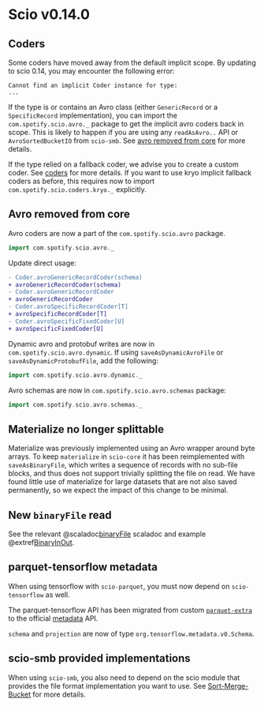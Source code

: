 # Scio v0.14.0

## Coders

Some coders have moved away from the default implicit scope. By updating to scio 0.14, you may encounter the following
error:

```
Cannot find an implicit Coder instance for type:
...
```

If the type is or contains an Avro class (either `GenericRecord` or a `SpecificRecord` implementation), 
you can import the `com.spotify.scio.avro._` package to get the implicit avro coders back in scope. This is likely to happen
if you are using any `readAsAvro..` API or `AvroSortedBucketIO` from `scio-smb`. See [avro removed from core](#avro-removed-from-core) for more details.

If the type relied on a fallback coder, we advise you to create a custom coder. See [coders](../../internals/Coders.md/#how-to-build-a-custom-coder) for more details.
If you want to use kryo implicit fallback coders as before, this requires now to import `com.spotify.scio.coders.kryo._` explicitly.

## Avro removed from core

Avro coders are now a part of the `com.spotify.scio.avro` package.
```scala
import com.spotify.scio.avro._
```

Update direct usage:
```diff
- Coder.avroGenericRecordCoder(schema)
+ avroGenericRecordCoder(schema)
- Coder.avroGenericRecordCoder
+ avroGenericRecordCoder
- Coder.avroSpecificRecordCoder[T]
+ avroSpecificRecordCoder[T]
- Coder.avroSpecificFixedCoder[U]
+ avroSpecificFixedCoder[U]
```

Dynamic avro and protobuf writes are now in `com.spotify.scio.avro.dynamic`.
If using `saveAsDynamicAvroFile` or `saveAsDynamicProtobufFile`, add the following:
```scala
import com.spotify.scio.avro.dynamic._
```

Avro schemas are now in `com.spotify.scio.avro.schemas` package:
```scala
import com.spotify.scio.avro.schemas._
```

## Materialize no longer splittable

Materialize was previously implemented using an Avro wrapper around byte arrays.
To keep `materialize` in `scio-core` it has been reimplemented with `saveAsBinaryFile`, which writes a sequence of records with no sub-file blocks, and thus does not support trivially splitting the file on read.
We have found little use of materialize for large datasets that are not also saved permanently, so we expect the impact of this change to be minimal.

## New `binaryFile` read

See the relevant @scaladoc[binaryFile](com.spotify.scio.ScioContext#binaryFile(path:String,reader:com.spotify.scio.io.BinaryIO.BinaryFileReader,compression:org.apache.beam.sdk.io.Compression,emptyMatchTreatment:org.apache.beam.sdk.io.fs.EmptyMatchTreatment,suffix:String):com.spotify.scio.values.SCollection[Array[Byte]]) scaladoc and example @extref[BinaryInOut](example:BinaryInOut).

## parquet-tensorflow metadata

When using tensorflow with `scio-parquet`, you must now depend on `scio-tensorflow` as well.

The parquet-tensorflow API has been migrated from custom [`parquet-extra`](https://github.com/nevillelyh/parquet-extra)
to the official [metadata](https://github.com/tensorflow/metadata) API.

`schema` and `projection` are now of type `org.tensorflow.metadata.v0.Schema`.

## scio-smb provided implementations

When using `scio-smb`, you also need to depend on the scio module that provides the file format implementation you want to use.
See [Sort-Merge-Bucket](../../extras/Sort-Merge-Bucket.md/#what-kind-of-data-can-i-write-using-smb-) for more details.